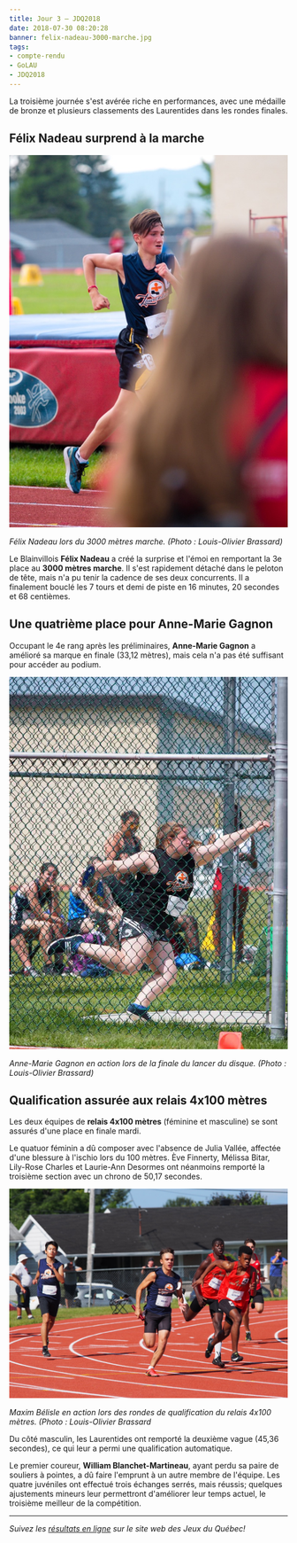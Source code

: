 ```yaml
---
title: Jour 3 – JDQ2018
date: 2018-07-30 08:20:28
banner: felix-nadeau-3000-marche.jpg
tags:
- compte-rendu
- GoLAU
- JDQ2018
---
```


La troisième journée s'est avérée riche en performances, avec une médaille de bronze et plusieurs classements des Laurentides dans les rondes finales.

<!--more-->

## Félix Nadeau surprend à la marche

![Félix Nadeau lors du 3000 mètres marche. (Photo : Louis-Olivier Brassard)](/assets/img/2018/felix-nadeau-3000-marche.jpg)

_Félix Nadeau lors du 3000 mètres marche. (Photo : Louis-Olivier Brassard)_

Le Blainvillois **Félix Nadeau** a créé la surprise et l'émoi en remportant la 3e place au **3000 mètres marche**. Il s'est rapidement détaché dans le peloton de tête, mais n'a pu tenir la cadence de ses deux concurrents. Il a finalement bouclé les 7 tours et demi de piste en 16 minutes, 20 secondes et 68 centièmes.

## Une quatrième place pour Anne-Marie Gagnon

Occupant le 4e rang après les préliminaires, **Anne-Marie Gagnon** a amélioré sa marque en finale (33,12 mètres), mais cela n'a pas été suffisant pour accéder au podium.

![Anne-Marie Gagnon en action lors de la finale du lancer du disque. (Photo : Louis-Olivier Brassard)](/assets/img/2018/anne-marie-gagnon-disque.jpg)

_Anne-Marie Gagnon en action lors de la finale du lancer du disque. (Photo : Louis-Olivier Brassard)_

## Qualification assurée aux relais 4x100 mètres

Les deux équipes de **relais 4x100 mètres** (féminine et masculine) se sont assurés d'une place en finale mardi.

Le quatuor féminin a dû composer avec l'absence de Julia Vallée, affectée d'une blessure à l'ischio lors du 100 mètres. Ève Finnerty, Mélissa Bitar, Lily-Rose Charles et Laurie-Ann Desormes ont néanmoins remporté la troisième section avec un chrono de 50,17 secondes.

![Maxim Bélisle en action lors des rondes de qualification du relais 4x100 mètres. (Photo : Louis-Olivier Brassard)](/assets/img/2018/maxim-belisle-relais.jpg)

_Maxim Bélisle en action lors des rondes de qualification du relais 4x100 mètres. (Photo : Louis-Olivier Brassard_

Du côté masculin, les Laurentides ont remporté la deuxième vague (45,36 secondes), ce qui leur a permi une qualification automatique.

Le premier coureur, **William Blanchet-Martineau**, ayant perdu sa paire de souliers à pointes, a dû faire l'emprunt à un autre membre de l'équipe. Les quatre juvéniles ont effectué trois échanges serrés, mais réussis; quelques ajustements mineurs leur permettront d'améliorer leur temps actuel, le troisième meilleur de la compétition.

---

_Suivez les [résultats en ligne](http://resultats.jeuxduquebec.com/fr/compilation/sport.html?sport=224) sur le site web des Jeux du Québec!_

